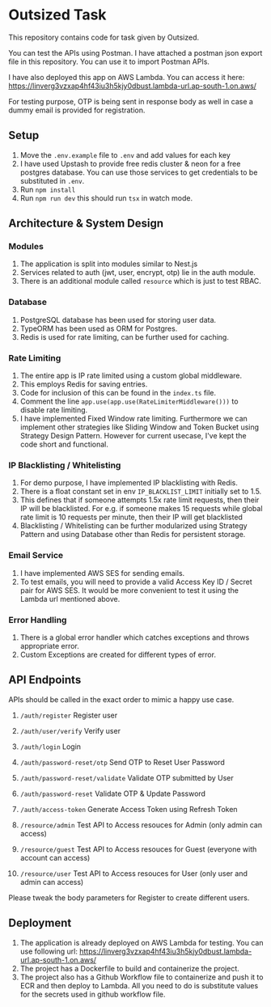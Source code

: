 # Outsized Task

This repository contains code for task given by Outsized.

You can test the APIs using Postman. I have attached a postman json export file in this repository. You can use it to import Postman APIs.

I have also deployed this app on AWS Lambda. You can access it here: https://linverg3vzxap4hf43iu3h5kjy0dbust.lambda-url.ap-south-1.on.aws/

For testing purpose, OTP is being sent in response body as well in case a dummy email is provided for registration.

## Setup

1. Move the `.env.example` file to `.env` and add values for each key
2. I have used Upstash to provide free redis cluster & neon for a free postgres database. You can use those services to get credentials to be substituted in `.env`.
3. Run `npm install`
4. Run `npm run dev` this should run `tsx` in watch mode.

## Architecture & System Design
### Modules
1. The application is split into modules similar to Nest.js
2. Services related to auth (jwt, user, encrypt, otp) lie in the auth module. 
3. There is an additional module called `resource` which is just to test RBAC.

### Database
1. PostgreSQL database has been used for storing user data.
2. TypeORM has been used as ORM for Postgres.
2. Redis is used for rate limiting, can be further used for caching.

### Rate Limiting
1. The entire app is IP rate limited using a custom global middleware. 
2. This employs Redis for saving entries. 
3. Code for inclusion of this can be found in the `index.ts` file.
4. Comment the line `app.use(app.use(RateLimiterMiddleware()))` to disable rate limiting.
5. I have implemented Fixed Window rate limiting. Furthermore we can implement other strategies like Sliding Window and Token Bucket using Strategy Design Pattern. However for current usecase, I've kept the code short and functional.

### IP Blacklisting / Whitelisting
1. For demo purpose, I have implemented IP blacklisting with Redis. 
2. There is a float constant set in env `IP_BLACKLIST_LIMIT` initially set to 1.5.
3. This defines that if someone attempts 1.5x rate limit requests, then their IP will be blacklisted. For e.g. if someone makes 15 requests while global rate limit is 10 requests per minute, then their IP will get blacklisted
4. Blacklisting / Whitelisting can be further modularized using Strategy Pattern and using Database other than Redis for persistent storage.

### Email Service
1. I have implemented AWS SES for sending emails.
2. To test emails, you will need to provide a valid Access Key ID / Secret pair for AWS SES. It would be more convenient to test it using the Lambda url mentioned above.

### Error Handling
1. There is a global error handler which catches exceptions and throws appropriate error.
2. Custom Exceptions are created for different types of error.

## API Endpoints
APIs should be called in the exact order to mimic a happy use case.
1. `/auth/register` Register user
2. `/auth/user/verify` Verify user
3. `/auth/login` Login
4. `/auth/password-reset/otp` Send OTP to Reset User Password
5. `/auth/password-reset/validate` Validate OTP submitted by User
6. `/auth/password-reset` Validate OTP & Update Password
7. `/auth/access-token` Generate Access Token using Refresh Token

8. `/resource/admin` Test API to Access resouces for Admin (only admin can access)
9. `/resource/guest` Test API to Access resouces for Guest (everyone with account can access)
10. `/resource/user` Test API to Access resouces for User (only user and admin can access)

Please tweak the body parameters for Register to create different users.

## Deployment
1. The application is already deployed on AWS Lambda for testing. You can use following url: https://linverg3vzxap4hf43iu3h5kjy0dbust.lambda-url.ap-south-1.on.aws/
2. The project has a Dockerfile to build and containerize the project.
3. The project also has a Github Workflow file to containerize and push it to ECR and then deploy to Lambda. All you need to do is substitute values for the secrets used in github workflow file.